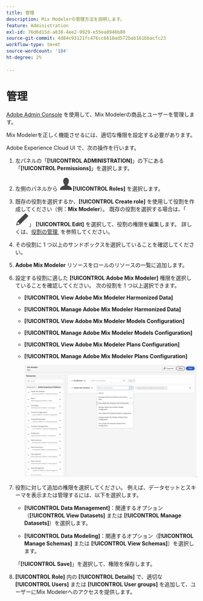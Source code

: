 ```yaml
---
title: 管理
description: Mix Modelerの管理方法を説明します。
feature: Administration
exl-id: 76d6d15d-a838-4ee2-9929-e55ea8946b80
source-git-commit: 4d84c93121fc476cc6610ad572bab161bbacfc23
workflow-type: tm+mt
source-wordcount: '184'
ht-degree: 2%

---
```


# 管理

[Adobe Admin Console](https://helpx.adobe.com/jp/enterprise/using/admin-console.html) を使用して、Mix Modelerの商品とユーザーを管理します。

Mix Modelerを正しく機能させるには、適切な権限を設定する必要があります。

Adobe Experience Cloud UI で、次の操作を行います。

1. 左パネルの「**[!UICONTROL ADMINISTRATION]**」の下にある「**[!UICONTROL Permissions]**」を選択します。

1. 左側のパネルから ![&#x200B; ユーザー &#x200B;](/help/assets/icons/User.svg)**[!UICONTROL Roles]** を選択します。

1. 既存の役割を選択するか、**[!UICONTROL Create role]** を使用して役割を作成してください（例：**Mix Modeler**）。 既存の役割を選択する場合は、「![&#x200B; 編集 &#x200B;](/help/assets/icons/Edit.svg)」 **[!UICONTROL Edit]** を選択して、役割の権限を編集します。 詳しくは、[&#x200B; 役割の管理 &#x200B;](https://helpx.adobe.com/jp/enterprise/using/admin-console.html) を参照してください。

1. その役割に 1 つ以上のサンドボックスを選択していることを確認してください。

1. **Adobe Mix Modeler** リソースをロールのリソースの一覧に追加します。

1. 設定する役割に適した **[!UICONTROL Adobe Mix Modeler]** 権限を選択していることを確認してください。 次の役割を 1 つ以上選択できます。

   - **[!UICONTROL View Adobe Mix Modeler Harmonized Data]**
   - **[!UICONTROL Manage Adobe Mix Modeler Harmonized Data]**
   - **[!UICONTROL View Adobe Mix Modeler Models Configuration]**
   - **[!UICONTROL Manage Adobe Mix Modeler Models Configuration]**
   - **[!UICONTROL View Adobe Mix Modeler Plans Configuration]**
   - **[!UICONTROL Manage Adobe Mix Modeler Plans Configuration]**

     ![Mix ModelerRBAC](/help/assets/mix-modeler-rbac.png)


1. 役割に対して追加の権限を選択してください。 例えば、データセットとスキーマを表示または管理するには、以下を選択します。

   - **[!UICONTROL Data Management]**：関連するオプション（**[!UICONTROL View Datasets]** または **[!UICONTROL Manage Datasets]**）を選択します。

   - **[!UICONTROL Data Modeling]**：関連するオプション（**[!UICONTROL Manage Schemas]** または **[!UICONTROL View Schemas]**）を選択します。

   <!--
    * **[!UICONTROL Data Governance]**: ensure you select **[!UICONTROL View User Activity Log]** and **[!UICONTROL View Data Usage Policies]**.
    -->

   <!--![Permissions](assets/permissions-including-privacy.png)-->

   「**[!UICONTROL Save]**」を選択して、権限を保存します。

1. **[!UICONTROL Role]** 内の **[!UICONTROL Details]** で、適切な **[!UICONTROL Users]** または **[!UICONTROL User groups]** を追加して、ユーザーにMix Modelerへのアクセスを提供します。
